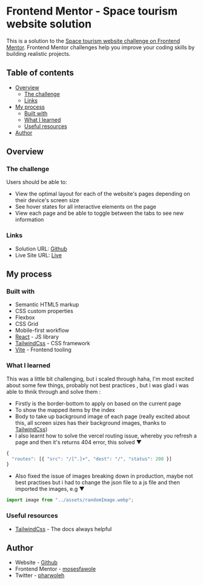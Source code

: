 # Frontend Mentor - Space tourism website solution 

This is a solution to the [Space tourism website challenge on Frontend Mentor](https://www.frontendmentor.io/challenges/space-tourism-multipage-website-gRWj1URZ3). Frontend Mentor challenges help you improve your coding skills by building realistic projects.

## Table of contents

- [Overview](#overview)
  - [The challenge](#the-challenge)
  - [Links](#links)
- [My process](#my-process)
  - [Built with](#built-with)
  - [What I learned](#what-i-learned)
  - [Useful resources](#useful-resources)
- [Author](#author)

## Overview

### The challenge

Users should be able to:

- View the optimal layout for each of the website's pages depending on their device's screen size
- See hover states for all interactive elements on the page
- View each page and be able to toggle between the tabs to see new information

### Links

- Solution URL: [Github](https://github.com/mosesfawole/space-tourism)
- Live Site URL: [Live](https://space-tourism-gbm2hb51e-mosesfawole.vercel.app/)

## My process

### Built with

- Semantic HTML5 markup
- CSS custom properties
- Flexbox
- CSS Grid
- Mobile-first workflow
- [React](https://reactjs.org/) - JS library
- [TailwindCss](https://tailwindcss.com/) - CSS framework
- [Vite](https://vitejs.dev/) - Frontend tooling

### What I learned

This was a little bit challenging, but i scaled through haha, I'm most excited about some few things, probably not best practices , but i was glad i was able to thnik through and solve them :

- Firstly is the border-bottom to apply on based on the current page
- To show the mapped items by the index
- Body to take up background image of each page (really excited about this, all screen sizes has their background images, thanks to [TailwindCss](https://tailwindcss.com))
- I also learnt how to solve the vercel routing issue, whereby you refresh a page and then it's returns 404 error, this solved ▼

```javascript
{
  "routes": [{ "src": "/[^.]+", "dest": "/", "status": 200 }]
}
```

- Also fixed the issue of images breaking down in production, maybe not best practises but i had to change the json file to a js file and then imported the images, e.g ▼

```javascript
import image from "../assets/randomImage.webp";
```

### Useful resources

- [TailwindCss](https://tailwindcss.com/) - The docs always helpful

## Author

- Website - [Github](https://www.github.com/mosesfawole)
- Frontend Mentor - [mosesfawole](https://www.frontendmentor.io/profile/mosesfawole)
- Twitter - [pharwoleh](https://www.twitter.com/pharwoleh)
